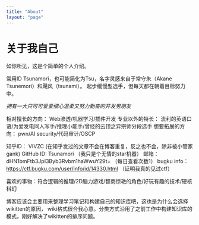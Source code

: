 ```yaml
---
title: "About"
layout: "page"
---
```


# 关于我自己

如你所见，这是个简单的个人介绍。

常用ID Tsunamori，也可能简化为Tsu，名字灵感来自于常守朱（Akane Tsunemori）和飓风（tsunami）。
起步缓慢型选手，但每天都在朝着目标努力中。

*拥有一大只可可爱爱细心温柔又努力勤奋的开发男朋友*

相对擅长的方向： Web渗透/机器学习/插件开发
专业以外的特长： 流利的英语口语/为爱发电同人写手/推理小能手/曾经的云顶之弈宗师分段选手
想要拓展的方向： pwn/AI security/代码审计/OSCP

知乎ID： VIVZC (在知乎发过的文章不会在博客重复，反之也不会，除非被小管家gank)
GitHub ID: Tsunamori （我只是个无情的star机器）
邮箱：dHN1bmFtb3JpI3Byb3Rvbm1haWwuY29t= （每日查看次数1）
bugku info：https://ctf.bugku.com/user/info/id/14330.html （证明我真的见过ctf）

喜欢的事物：符合逻辑的推理/2D脑力游戏/智商惊艳的角色/好玩有趣的技术/硬核科幻

博客应该会主要用来整理学习笔记和构建自己的知识库吧，这也是为什么会选择wikitten的原因， wiki格式很合我心意。分类方式沿用了之前工作中构建知识库的模式，刚好解决了wikitten的排序问题。
